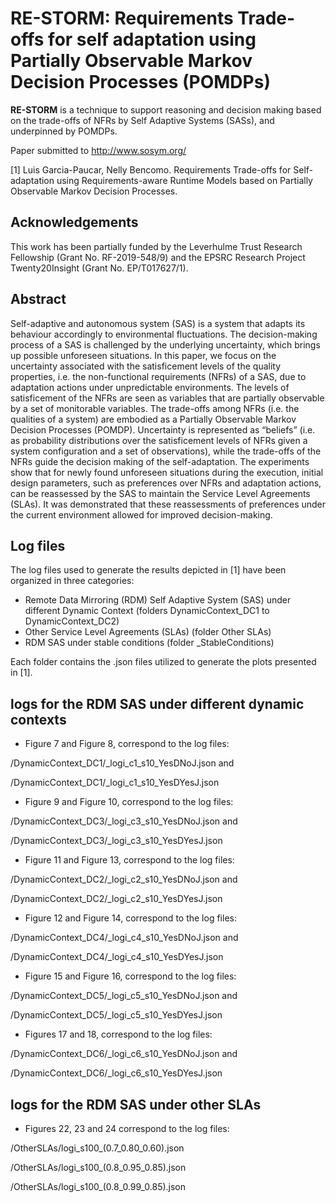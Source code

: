 # RE-STORM: **Re**quirement**s** Trade-offs for self adaptation using Partially **O**bse**r**vable **M**arkov Decision Processes (POMDPs)

**RE-STORM** is a technique to support reasoning and decision making based on the trade-offs of NFRs by Self Adaptive Systems (SASs), and underpinned by POMDPs.

Paper submitted to http://www.sosym.org/ 

[1] Luis Garcia-Paucar, Nelly Bencomo. Requirements Trade-offs for Self-adaptation using Requirements-aware Runtime Models based on Partially Observable Markov Decision Processes.

## Acknowledgements 

This work has been partially funded by the Leverhulme Trust Research Fellowship (Grant No. RF-2019-548/9) and the EPSRC
Research Project Twenty20Insight (Grant No. EP/T017627/1).


## Abstract  

Self-adaptive  and  autonomous  system  (SAS)  is  a  system  that adapts its behaviour accordingly to environmental fluctuations. The decision-making process of a SAS is challenged by the underlying uncertainty, which brings up possible unforeseen situations. In this paper, we focus on the uncertainty associated with the satisficement levels of the quality properties, i.e. the non-functional requirements (NFRs) of a SAS, due to adaptation actions under unpredictable environments. The levels of satisficement of the NFRs are seen as variables that are partially observable by a set of monitorable variables. The trade-offs among NFRs (i.e. the qualities of a system) are embodied as a Partially Observable Markov Decision Processes (POMDP). Uncertainty is represented as “beliefs” (i.e. as probability distributions over the satisficement levels of NFRs given a system configuration and a set of observations), while the trade-offs of the NFRs guide the decision making of the self-adaptation. The experiments show that for newly found unforeseen situations during the execution, initial design parameters, such as preferences over NFRs and adaptation  actions,  can  be  reassessed  by  the  SAS  to  maintain  the  Service  Level Agreements (SLAs). It was demonstrated that these reassessments of preferences under the current environment allowed for improved decision-making.

 ## Log files
The log files used to generate the results depicted in [1] have been organized in three categories:

* Remote Data Mirroring (RDM) Self Adaptive System (SAS) under different Dynamic Context (folders DynamicContext_DC1 to DynamicContext_DC2)
* Other Service Level Agreements (SLAs) (folder Other SLAs)
* RDM SAS under stable conditions (folder _StableConditions)

Each folder contains the .json files utilized to generate the plots presented in [1].

## logs for the RDM SAS under different dynamic contexts

* Figure 7 and Figure 8, correspond to the log files:

/DynamicContext_DC1/_logi_c1_s10_YesDNoJ.json and

/DynamicContext_DC1/_logi_c1_s10_YesDYesJ.json


* Figure 9 and Figure 10, correspond to the log files:

/DynamicContext_DC3/_logi_c3_s10_YesDNoJ.json and

/DynamicContext_DC3/_logi_c3_s10_YesDYesJ.json


* Figure 11 and Figure 13, correspond to the log files:

/DynamicContext_DC2/_logi_c2_s10_YesDNoJ.json and

/DynamicContext_DC2/_logi_c2_s10_YesDYesJ.json


* Figure 12 and Figure 14, correspond to the log files:

/DynamicContext_DC4/_logi_c4_s10_YesDNoJ.json and

/DynamicContext_DC4/_logi_c4_s10_YesDYesJ.json


* Figure 15 and Figure 16, correspond to the log files:

/DynamicContext_DC5/_logi_c5_s10_YesDNoJ.json and

/DynamicContext_DC5/_logi_c5_s10_YesDYesJ.json 



* Figures 17 and 18, correspond to the log files:

/DynamicContext_DC6/_logi_c6_s10_YesDNoJ.json and 

/DynamicContext_DC6/_logi_c6_s10_YesDYesJ.json


## logs for the RDM SAS under other SLAs

* Figures 22, 23 and 24 correspond to the log files:

/OtherSLAs/logi_s100_(0.7_0.80_0.60).json 

/OtherSLAs/logi_s100_(0.8_0.95_0.85).json 

/OtherSLAs/logi_s100_(0.8_0.99_0.85).json 






